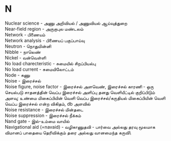 # N
Nuclear science - அணு அறிவியல் / அணுவியல் ஆய்வுத்துறை\
Near-field region - அருகுபுல மண்டலம்\
Network - பிணையம்\
Network analysis - பிணையப் பகுப்பாய்வு\
Neutron - நொதுமின்னி\
Nibble - நாலெண்\
Nickel - வன்வெள்ளி\
No load charecteristic - சுமையில் சிறப்பியல்பு\
No load current - சுமையிலோட்டம்\
Node - கணு\
Noise - இரைச்சல்\
Noise figure, noise factor - இரைச்சல் அளவெண், இரைச்சல் காரணி - ஒரு செயல்படு சாதனத்தின் வெப்ப இரைச்சல் அளிப்பு தனது வெளியீட்டில் குறிப்பிடும் அளவு; உண்மை மிகைப்பியின் வெளி வெப்ப இரைச்சல்/கருதியல் மிகைப்பியின் வெளி வெப்ப இரைச்சல் என்ற விகிதம், db அளவில்\
Noise resistance - இரைச்சல் மின்தடை\
Noise suppression - இரைச்சல் நீக்கம்\
Nand gate - இல்-உம்மை வாயில்\
Navigational aid (=navaid) - வழிகாணுதவி - பார்வை அல்லது தரவு மூலமாக விமானப் பாதையை தெரிவிக்கும் தரை அல்லது வானமைந்த கருவி\